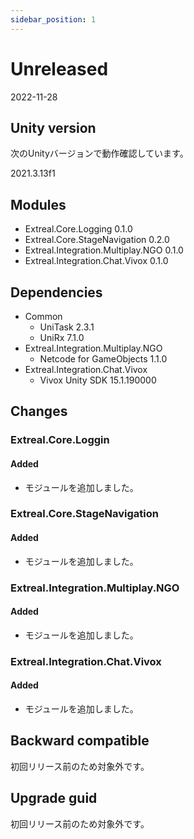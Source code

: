 ```yaml
---
sidebar_position: 1
---
```


# Unreleased

2022-11-28

## Unity version

次のUnityバージョンで動作確認しています。

2021.3.13f1

## Modules

- Extreal.Core.Logging 0.1.0
- Extreal.Core.StageNavigation 0.2.0
- Extreal.Integration.Multiplay.NGO 0.1.0
- Extreal.Integration.Chat.Vivox 0.1.0

## Dependencies

- Common
  - UniTask 2.3.1
  - UniRx 7.1.0
- Extreal.Integration.Multiplay.NGO
  - Netcode for GameObjects 1.1.0
- Extreal.Integration.Chat.Vivox
  - Vivox Unity SDK 15.1.190000

## Changes

### Extreal.Core.Loggin

#### Added

- モジュールを追加しました。

### Extreal.Core.StageNavigation

#### Added

- モジュールを追加しました。

### Extreal.Integration.Multiplay.NGO

#### Added

- モジュールを追加しました。

### Extreal.Integration.Chat.Vivox

#### Added

- モジュールを追加しました。

## Backward compatible

初回リリース前のため対象外です。

## Upgrade guid

初回リリース前のため対象外です。
